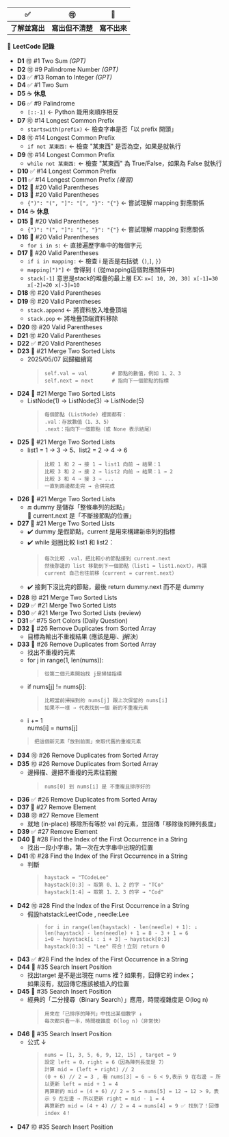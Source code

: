 ✅ | 🉑 | 🚫
--- | --- | --- 
**了解並寫出** | **寫出但不清楚** | **寫不出來**

📌 **LeetCode 記錄**
- **D1** 🉑  #1  Two Sum *(GPT)*
- **D2** 🉑  #9  Palindrome Number *(GPT)*
- **D3** ✅  #13 Roman to Integer *(GPT)*
- **D4** ✅  #1  Two Sum  
- **D5** ☕ **休息**
- **D6** ✅  #9  Palindrome  
  - `[::-1]` ← Python 能用來順序相反
- **D7** 🉑  #14 Longest Common Prefix  
  - `startswith(prefix)` ← 檢查字串是否「以 prefix 開頭」
- **D8** 🉑  #14 Longest Common Prefix  
  - `if not 某東西:` ← 檢查 "某東西" 是否為空，如果是就執行
- **D9** 🉑  #14 Longest Common Prefix  
  - `while not 某東西:` ← 檢查 "某東西" 為 True/False，如果為 False 就執行
- **D10** ✅  #14 Longest Common Prefix
- **D11** ✅  #14 Longest Common Prefix *(複習)*
- **D12** 🚫  #20 Valid Parentheses  
- **D13** 🚫  #20 Valid Parentheses  
  - `{")": "(", "]": "[", "}": "{"}` ← 嘗試理解 mapping 對應關係
- **D14** ☕ **休息**
- **D15** 🚫  #20 Valid Parentheses
  - `{")": "(", "]": "[", "}": "{"}` ← 嘗試理解 mapping 對應關係
- **D16** 🚫  #20 Valid Parentheses
  - `for i in s:` ← 直接遍歷字串中的每個字元
- **D17** 🚫  #20 Valid Parentheses
  - `if i in mapping:` ← 檢查 i 是否是右括號（`)`,`]`, `}`）
  - `mapping[")"]`  ← 會得到 `(`  (從mapping這個對應關係中)
  - `stack[-1]` 意思是stack的堆疊的最上層 EX: `x=[ 10, 20, 30] x[-1]=30 x[-2]=20 x[-3]=10`
- **D18** 🉑  #20 Valid Parentheses
- **D19** 🉑  #20 Valid Parentheses
   - `stack.append`  ← 將資料放入堆疊頂端
   - `stack.pop`     ← 將堆疊頂端資料移除
- **D20** 🉑  #20 Valid Parentheses
- **D21** 🉑  #20 Valid Parentheses
- **D22** ✅  #20 Valid Parentheses
- **D23** 🚫  #21 Merge Two Sorted Lists
  - 2025/05/07 回歸繼續寫<br>
    > `self.val = val        # 節點的數值，例如 1、2、3`<br>
    > `self.next = next      # 指向下一個節點的指標`
- **D24** 🚫  #21 Merge Two Sorted Lists
  - ListNode(1) -> ListNode(3) -> ListNode(5) <br>
    > `每個節點 (ListNode) 裡面都有：`<br>
    > `.val：存放數值（1、3、5）`<br>
    > `.next：指向下一個節點（或 None 表示結尾）`
- **D25** 🚫  #21 Merge Two Sorted Lists
  - list1 = 1 -> 3 -> 5、list2 = 2 -> 4 -> 6<br>
    > `比較 1 和 2 → 接 1 → list1 向前 → 結果：1`<br>
    > `比較 3 和 2 → 接 2 → list2 向前 → 結果：1 → 2`<br>
    > `比較 3 和 4 → 接 3 → ...`<br>
    > `一直到兩邊都走完 → 合併完成`
- **D26** 🚫  #21 Merge Two Sorted Lists
  - 🔚 dummy 是儲存「整條串列的起點」<br>
    🔧 current.next 是「不斷接節點的位置」
- **D27** 🚫  #21 Merge Two Sorted Lists
  - ✔️ dummy 是假節點，current 是用來構建新串列的指標<br>
  - ✔️ while 迴圈比較 list1 和 list2：<br>
    > `每次比較 .val，把比較小的節點接到 current.next`<br>
    > `然後那邊的 list 移動到下一個節點（list1 = list1.next），再讓 current 自己也往前移（current = current.next）`<br>
  - ✔️ 接剩下沒比完的節點，最後 return dummy.next 而不是 dummy
- **D28** 🉑  #21 Merge Two Sorted Lists
- **D29** ✅  #21 Merge Two Sorted Lists
- **D30** ✅  #21 Merge Two Sorted Lists (review)
- **D31** ✅  #75 Sort Colors (Daily Question)
- **D32** 🚫  #26 Remove Duplicates from Sorted Array
  - 目標為輸出不重複結果 (應該是用i、j解決)<br>
- **D33** 🚫  #26 Remove Duplicates from Sorted Array
  - 找出不重複的元素<br>
  - for j in range(1, len(nums)):<br>
    > `從第二個元素開始找 j是掃描指標`<br>
  - if nums[j] != nums[i]:<br>
    > `比較當前掃描到的 nums[j] 跟上次保留的 nums[i]`<br>
    > `如果不一樣 → 代表找到一個 新的不重複元素`<br>
  -  i += 1<br>
     nums[i] = nums[j]<br>
    > `把這個新元素「放到前面」來取代舊的重複元素`<br>
- **D34** 🉑  #26 Remove Duplicates from Sorted Array
- **D35** 🉑  #26 Remove Duplicates from Sorted Array
  - 邊掃描、邊把不重複的元素往前搬<br>
      > `nums[0] 到 nums[i] 是 不重複且排序好的`<br>
- **D36** ✅  #26 Remove Duplicates from Sorted Array
- **D37** 🚫  #27 Remove Element
- **D38** 🉑  #27 Remove Element
  - 就地 (in-place) 移除所有等於 val 的元素，並回傳「移除後的陣列長度」<br>
- **D39** ✅  #27 Remove Element
- **D40** 🚫  #28 Find the Index of the First Occurrence in a String
  - 找出一段小字串，第一次在大字串中出現的位置<br>
- **D41** 🉑  #28 Find the Index of the First Occurrence in a String
  - 判斷<br>
      > `haystack = "TCodeLee"`<br>
      > `haystack[0:3] → 取第 0、1、2 的字 → "TCo"`<br>
      > `haystack[1:4] → 取第 1、2、3 的字 → "Cod"`<br>
- **D42** 🉑  #28 Find the Index of the First Occurrence in a String
  - 假設hatstack:LeetCode , needle:Lee<br>
      > `for i in range(len(haystack) - len(needle) + 1): ↓ `<br>
      > `len(haystack) - len(needle) + 1 = 8 - 3 + 1 = 6 `<br>
      > `i=0 → haystack[i : i + 3] → haystack[0:3]`<br>
      > `haystack[0:3] → "Lee" 符合！立刻 return 0 `<br>
- **D43** ✅  #28 Find the Index of the First Occurrence in a String
- **D44** 🚫  #35 Search Insert Position
  - 找出target 是不是出現在 nums 裡？如果有，回傳它的 index；<br>
    如果沒有，就回傳它應該被插入的位置<br>
- **D45** 🚫  #35 Search Insert Position
  - 經典的「二分搜尋（Binary Search）」應用，時間複雜度是 O(log n)<br>
      > `用來在「已排序的陣列」中找出某個數字 ↓ `<br>
      > `每次都只看一半，時間複雜度 O(log n)（非常快）`<br>
- **D46** 🚫  #35 Search Insert Position
  - 公式 ↓ <br>
      > `nums = [1, 3, 5, 6, 9, 12, 15] , target = 9 `<br>
      > `設定 left = 0，right = 6（因為陣列長度是 7）`<br>
      > `計算 mid = (left + right) // 2`<br>
      > `(0 + 6) // 2 = 3 , 看 nums[3] = 6 → 6 < 9,表示 9 在右邊 → 所以更新 left = mid + 1 = 4`<br>
      > `再算新的 mid = (4 + 6) // 2 = 5 → nums[5] = 12 → 12 > 9，表示 9 在左邊 → 所以更新 right = mid - 1 = 4`<br>
      > `再算新的 mid = (4 + 4) // 2 = 4 → nums[4] = 9 ✅ 找到了！回傳 index 4！`<br>
- **D47** 🉑  #35 Search Insert Position
